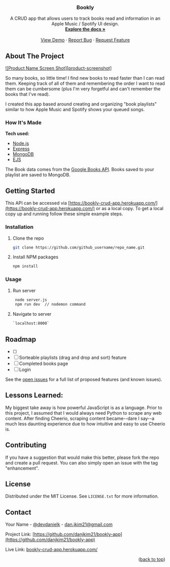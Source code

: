 <div id="top"></div>

<!-- PROJECT LOGO -->
<br />
<div align="center">
  <!-- <a href="https://github.com/github_username/repo_name">
    <img src="images/logo.png" alt="Logo" width="80" height="80">
  </a> -->

<h3 align="center">Bookly</h3>

  <p align="center">
    A CRUD app that allows users to track books read and information in an Apple Music / Spotify UI design.
    <br />
    <a href="https://github.com/danjkim21/bookly-app"><strong>Explore the docs »</strong></a>
    <br />
    <br />
    <a href="https://bookly-crud-app.herokuapp.com/">View Demo</a>
    ·
    <a href="https://github.com/danjkim21/bookly-app/issues">Report Bug</a>
    ·
    <a href="https://github.com/danjkim21/bookly-app/issues">Request Feature</a>
  </p>
</div>

<!-- ABOUT THE PROJECT -->

## About The Project

[![Product Name Screen Shot][product-screenshot]](https://example.com)

So many books, so little time! I find new books to read faster than I can read them. Keeping track of all of them and remembering the order I want to read them can be cumbersome (plus I'm very forgetful and can't remember the books that I've read). 

I created this app based around creating and organizing "book playlists" similar to how Apple Music and Spotify shows your queued songs. 

### How It's Made

**Tech used:**

- [Node.js](https://nodejs.org/en/)
- [Express](https://expressjs.com/)
- [MongoDB](https://www.mongodb.com/)
- [EJS](https://ejs.co/)

The Book data comes from the [Google Books API](https://developers.google.com/books/docs/v1/using). Books saved to your playlist are saved to MongoDB.

<!-- GETTING STARTED -->

## Getting Started

This API can be accessed via [https://bookly-crud-app.herokuapp.com/](https://bookly-crud-app.herokuapp.com/) or as a local copy. To get a local copy up and running follow these simple example steps.

### Installation

1. Clone the repo
   ```sh
   git clone https://github.com/github_username/repo_name.git
   ```
2. Install NPM packages
   ```sh
   npm install
   ```

<!-- USAGE EXAMPLES -->

### Usage

1. Run server
   ```sh
    node server.js
    npm run dev  // nodemon command
   ```
2. Navigate to server
   ```sh
   `localhost:8000`
   ```

<!-- ROADMAP -->

## Roadmap

- [ ] 
- [ ] Sorteable playlists (drag and drop and sort) feature
- [ ] Completed books page
- [ ] Login 

See the [open issues](https://github.com/danjkim21/adv-nuclear-reactor-api/issues) for a full list of proposed features (and known issues).

## Lessons Learned:

My biggest take away is how powerful JavaScript is as a language. Prior to this project, I assumed that I would always need Python to scrape any web content. After finding Cheerio, scraping content became--dare I say--a much less daunting experience due to how intuitive and easy to use Cheerio is.

<!-- CONTRIBUTING -->

## Contributing

If you have a suggestion that would make this better, please fork the repo and create a pull request. You can also simply open an issue with the tag "enhancement".

<!-- LICENSE -->
## License

Distributed under the MIT License. See `LICENSE.txt` for more information.

<!-- CONTACT -->

## Contact

Your Name - [@devdanielk](https://twitter.com/devdanielk) - dan.jkim21@gmail.com

Project Link: [https://github.com/danjkim21/bookly-app](https://github.com/danjkim21/bookly-app)

Live Link: [bookly-crud-app.herokuapp.com/](bookly-crud-app.herokuapp.com/)


<p align="right">(<a href="#top">back to top</a>)</p>
